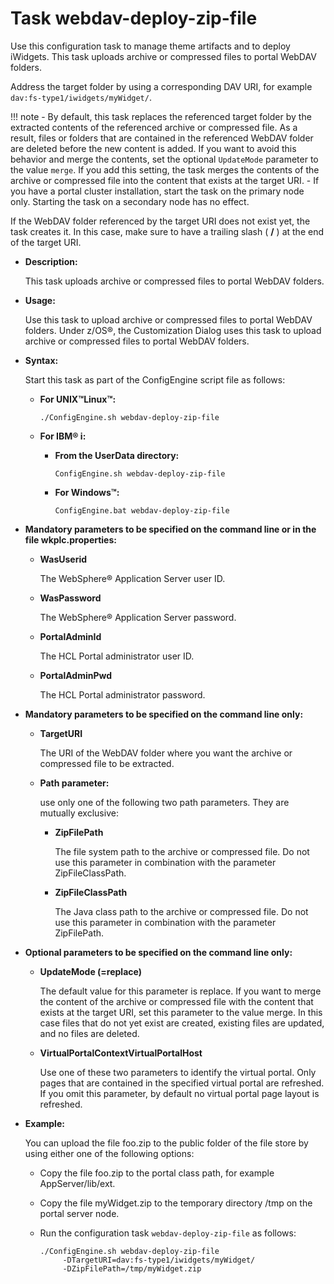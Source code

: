 # Task webdav-deploy-zip-file

Use this configuration task to manage theme artifacts and to deploy iWidgets. This task uploads archive or compressed files to portal WebDAV folders.

Address the target folder by using a corresponding DAV URI, for example `dav:fs-type1/iwidgets/myWidget/`.

!!! note
    -   By default, this task replaces the referenced target folder by the extracted contents of the referenced archive or compressed file. As a result, files or folders that are contained in the referenced WebDAV folder are deleted before the new content is added. If you want to avoid this behavior and merge the contents, set the optional `UpdateMode` parameter to the value `merge`. If you add this setting, the task merges the contents of the archive or compressed file into the content that exists at the target URI.
    -   If you have a portal cluster installation, start the task on the primary node only. Starting the task on a secondary node has no effect.

If the WebDAV folder referenced by the target URI does not exist yet, the task creates it. In this case, make sure to have a trailing slash \( **/** \) at the end of the target URI.

-   **Description:**

    This task uploads archive or compressed files to portal WebDAV folders.

-   **Usage:**

    Use this task to upload archive or compressed files to portal WebDAV folders. Under z/OS®, the Customization Dialog uses this task to upload archive or compressed files to portal WebDAV folders.

-   **Syntax:**

    Start this task as part of the ConfigEngine script file as follows:

    -   **For UNIX™Linux™:**

        `./ConfigEngine.sh webdav-deploy-zip-file`

    -   ****For IBM® i:****

        -   **From the UserData directory:**

            `ConfigEngine.sh webdav-deploy-zip-file`

        -   **For Windows™:**

            `ConfigEngine.bat webdav-deploy-zip-file`

-   **Mandatory parameters to be specified on the command line or in the file wkplc.properties:**

    -   **WasUserid**

        The WebSphere® Application Server user ID.

    -   **WasPassword**

        The WebSphere® Application Server password.

    -   **PortalAdminId**

        The HCL Portal administrator user ID.

    -   **PortalAdminPwd**

        The HCL Portal administrator password.

-   **Mandatory parameters to be specified on the command line only:**

    -   **TargetURI**

        The URI of the WebDAV folder where you want the archive or compressed file to be extracted.

    -   **Path parameter:**

        use only one of the following two path parameters. They are mutually exclusive:

        -   **ZipFilePath**

            The file system path to the archive or compressed file. Do not use this parameter in combination with the parameter ZipFileClassPath.

        -   **ZipFileClassPath**

            The Java class path to the archive or compressed file. Do not use this parameter in combination with the parameter ZipFilePath.

-   **Optional parameters to be specified on the command line only:**

    -   **UpdateMode \(=replace\)**

        The default value for this parameter is replace. If you want to merge the content of the archive or compressed file with the content that exists at the target URI, set this parameter to the value merge. In this case files that do not yet exist are created, existing files are updated, and no files are deleted.

    -   **VirtualPortalContextVirtualPortalHost**

        Use one of these two parameters to identify the virtual portal. Only pages that are contained in the specified virtual portal are refreshed. If you omit this parameter, by default no virtual portal page layout is refreshed.

-   **Example:**

    You can upload the file foo.zip to the public folder of the file store by using either one of the following options:

    -   Copy the file foo.zip to the portal class path, for example AppServer/lib/ext.
    -   Copy the file myWidget.zip to the temporary directory /tmp on the portal server node.
    -   Run the configuration task `webdav-deploy-zip-file` as follows:

        ```
        ./ConfigEngine.sh webdav-deploy-zip-file 
             -DTargetURI=dav:fs-type1/iwidgets/myWidget/ 
             -DZipFilePath=/tmp/myWidget.zip
        ```



